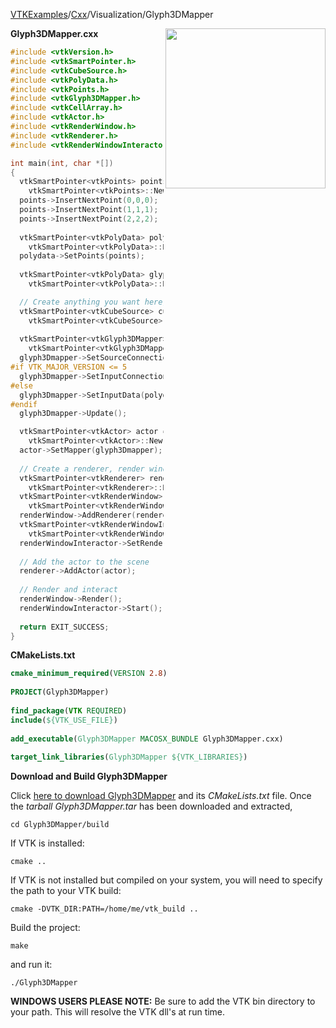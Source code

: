 [VTKExamples](Home)/[Cxx](Cxx)/Visualization/Glyph3DMapper

<img align="right" src="https://github.com/lorensen/VTKExamples/raw/master/Testing/Baseline/Visualization/TestGlyph3DMapper.png" width="256" />

**Glyph3DMapper.cxx**
```c++
#include <vtkVersion.h>
#include <vtkSmartPointer.h>
#include <vtkCubeSource.h>
#include <vtkPolyData.h>
#include <vtkPoints.h>
#include <vtkGlyph3DMapper.h>
#include <vtkCellArray.h>
#include <vtkActor.h>
#include <vtkRenderWindow.h>
#include <vtkRenderer.h>
#include <vtkRenderWindowInteractor.h>

int main(int, char *[])
{
  vtkSmartPointer<vtkPoints> points = 
    vtkSmartPointer<vtkPoints>::New();
  points->InsertNextPoint(0,0,0);
  points->InsertNextPoint(1,1,1);
  points->InsertNextPoint(2,2,2);
  
  vtkSmartPointer<vtkPolyData> polydata = 
    vtkSmartPointer<vtkPolyData>::New();
  polydata->SetPoints(points);
  
  vtkSmartPointer<vtkPolyData> glyph = 
    vtkSmartPointer<vtkPolyData>::New();

  // Create anything you want here, we will use a cube for the demo.
  vtkSmartPointer<vtkCubeSource> cubeSource = 
    vtkSmartPointer<vtkCubeSource>::New();
  
  vtkSmartPointer<vtkGlyph3DMapper> glyph3Dmapper = 
    vtkSmartPointer<vtkGlyph3DMapper>::New();
  glyph3Dmapper->SetSourceConnection(cubeSource->GetOutputPort());
#if VTK_MAJOR_VERSION <= 5
  glyph3Dmapper->SetInputConnection(polydata->GetProducerPort());
#else
  glyph3Dmapper->SetInputData(polydata);
#endif
  glyph3Dmapper->Update();

  vtkSmartPointer<vtkActor> actor = 
    vtkSmartPointer<vtkActor>::New();
  actor->SetMapper(glyph3Dmapper);
 
  // Create a renderer, render window, and interactor
  vtkSmartPointer<vtkRenderer> renderer = 
    vtkSmartPointer<vtkRenderer>::New();
  vtkSmartPointer<vtkRenderWindow> renderWindow = 
    vtkSmartPointer<vtkRenderWindow>::New();
  renderWindow->AddRenderer(renderer);
  vtkSmartPointer<vtkRenderWindowInteractor> renderWindowInteractor = 
    vtkSmartPointer<vtkRenderWindowInteractor>::New();
  renderWindowInteractor->SetRenderWindow(renderWindow);
 
  // Add the actor to the scene
  renderer->AddActor(actor);
  
  // Render and interact
  renderWindow->Render();
  renderWindowInteractor->Start();
  
  return EXIT_SUCCESS;
}
```
**CMakeLists.txt**
```cmake
cmake_minimum_required(VERSION 2.8)
 
PROJECT(Glyph3DMapper)
 
find_package(VTK REQUIRED)
include(${VTK_USE_FILE})
 
add_executable(Glyph3DMapper MACOSX_BUNDLE Glyph3DMapper.cxx)
 
target_link_libraries(Glyph3DMapper ${VTK_LIBRARIES})
```

**Download and Build Glyph3DMapper**

Click [here to download Glyph3DMapper](https://github.com/lorensen/VTKWikiExamplesTarballs/raw/master/Glyph3DMapper.tar) and its *CMakeLists.txt* file.
Once the *tarball Glyph3DMapper.tar* has been downloaded and extracted,
```
cd Glyph3DMapper/build 
```
If VTK is installed:
```
cmake ..
```
If VTK is not installed but compiled on your system, you will need to specify the path to your VTK build:
```
cmake -DVTK_DIR:PATH=/home/me/vtk_build ..
```
Build the project:
```
make
```
and run it:
```
./Glyph3DMapper
```
**WINDOWS USERS PLEASE NOTE:** Be sure to add the VTK bin directory to your path. This will resolve the VTK dll's at run time.


